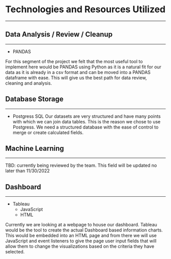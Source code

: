 # Technologies and Resources Utilized
_______________________



## Data Analysis / Review / Cleanup
___________________________________


- PANDAS

For this segment of the project we felt that the most useful tool to implement here would be PANDAS using Python as it is a natural fit for our data as it is already in a csv format and can be moved into a PANDAS dataframe with ease. This will give us the best path for data review, cleaning and analysis.




## Database Storage
___________________

- Postgress SQL
Our datasets are very structured and have many points with which we can join data tables. This is the reason we chose to use Postgress. We need a structured database with the ease of control to merge or create calculated fields. 




## Machine Learning
___________________

TBD: currently being reviewed by the team. This field will be updated no later than 11/30/2022




## Dashboard
____________

- Tableau
  - JavaScript
  - HTML

Currently we are looking at a webpage to house our dashboard. Tableau would be the tool to create the actual Dashboard based information charts. This would be embedded into an HTML page and from there we will use JavaScript and event listeners to give the page user input fields that will allow them to change the visualizations based on the criteria they have selected.

